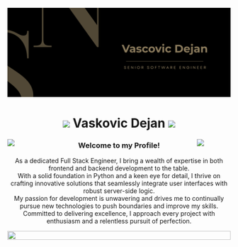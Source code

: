 ![logo](introduce.png)

<h1 align="center">
  <img src="https://media.giphy.com/media/hvRJCLFzcasrR4ia7z/giphy.gif" width="32">
    Vaskovic Dejan
  <img src="https://media.giphy.com/media/hvRJCLFzcasrR4ia7z/giphy.gif" width="32">
</h1>

<img align="left" src="https://user-images.githubusercontent.com/65187002/144930161-2f783401-8d27-4fdf-a2f7-cc0ba32f1f1f.gif" width="15%" style="display:inline;">
<img align="right" src="https://user-images.githubusercontent.com/65187002/144930161-2f783401-8d27-4fdf-a2f7-cc0ba32f1f1f.gif" width="15%" style="display:inline;">

<h3 align="center">Welcome to my Profile!</h3>
<p align="center">
  As a dedicated Full Stack Engineer, I bring a wealth of expertise in both frontend and backend development to the table. <br>
  With a solid foundation in Python and a keen eye for detail, I thrive on crafting innovative solutions that seamlessly integrate user interfaces with robust server-side logic.<br>
  My passion for development is unwavering and drives me to continually pursue new technologies to push boundaries and improve my skills. <br>
  Committed to delivering excellence, I approach every project with enthusiasm and a relentless pursuit of perfection.
</p>

<img src="https://i.imgur.com/dBaSKWF.gif" height="20" width="100%">
